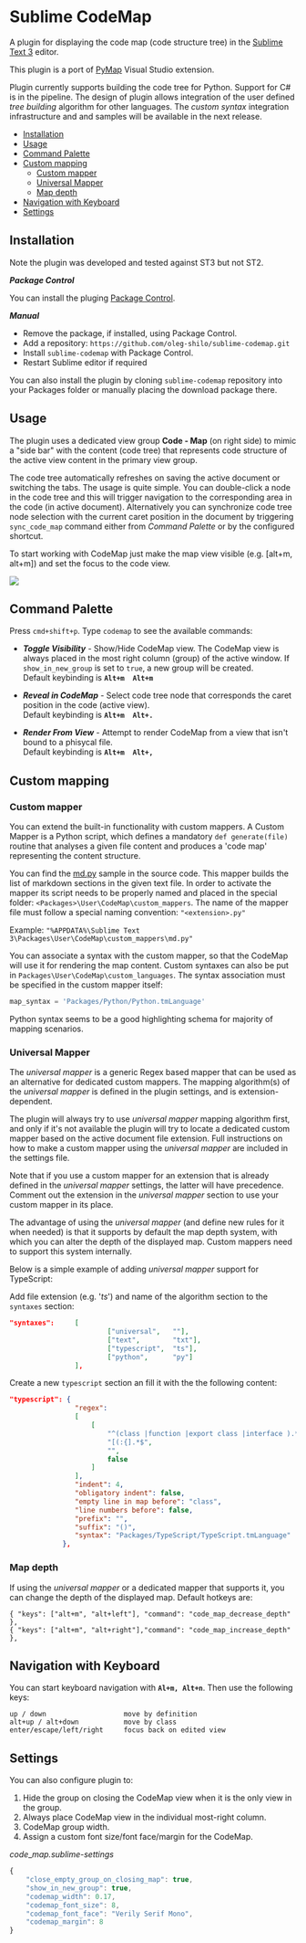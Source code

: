 # Sublime CodeMap

A plugin for displaying the code map (code structure tree) in the [Sublime Text 3](http://sublimetext.com "Sublime Text") editor.

This plugin is a port of [PyMap](https://marketplace.visualstudio.com/items?itemName=OlegShilo.PyMap) Visual Studio extension.

Plugin currently supports building the code tree for Python. Support for C# is in the pipeline. The design of plugin allows integration of the user defined _tree building_ algorithm for other languages. The _custom syntax_ integration infrastructure and and samples will  be available in the next release.

<!-- MarkdownTOC -->

- [Installation](#installation)
- [Usage](#usage)
- [Command Palette](#command-palette)
- [Custom mapping](#custom-mapping)
    - [Custom mapper](#custom-mapper)
    - [Universal Mapper](#universal-mapper)
    - [Map depth](#map-depth)
- [Navigation with Keyboard](#navigation-with-keyboard)
- [Settings](#settings)

<!-- /MarkdownTOC -->


<a name="installation"></a>
## Installation

Note the plugin was developed and tested against ST3 but not ST2.

*__Package Control__*

You can install the pluging [Package Control](https://packagecontrol.io/packages/CodeMap).

*__Manual__*

* Remove the package, if installed, using Package Control.
* Add a repository: `https://github.com/oleg-shilo/sublime-codemap.git`
* Install `sublime-codemap` with Package Control.
* Restart Sublime editor if required

You can also install the plugin by cloning `sublime-codemap` repository into your Packages folder or manually placing the download package there.

<a name="usage"></a>
## Usage
The plugin uses a dedicated view group __Code - Map__ (on right side) to mimic a "side bar" with the content (code tree) that represents code structure of the active view content in the primary view group.

The code tree automatically refreshes on saving the active document or switching the tabs. The usage is quite simple. You can double-click a node in the code tree and this will trigger navigation to the corresponding area in the code (in active document). Alternatively you can synchronize code tree node selection with the current caret position in the document by triggering `sync_code_map` command either from _Command Palette_ or by the configured shortcut.

To start working with CodeMap just make the map view visible (e.g. [alt+m, alt+m]) and set the focus to the code view.

![](images/image1.gif)

<a name="command-palette"></a>
## Command Palette

Press `cmd+shift+p`. Type `codemap` to see the available commands:

* *__Toggle Visibility__* - Show/Hide CodeMap view.
The CodeMap view is always placed in the most right column (group) of the active window. If `show_in_new_group` is set to `true`, a new group will be created.  
Default keybinding is **`Alt+m  Alt+m`**

* *__Reveal in CodeMap__* - Select code tree node that corresponds the caret position in the code (active view).  
Default keybinding is **`Alt+m  Alt+.`**

* *__Render From View__* - Attempt to render CodeMap from a view that isn't bound to a phisycal file.  
Default keybinding is **`Alt+m  Alt+,`**

<a name="custom-mapping"></a>
## Custom mapping

<a name="custom-mapper"></a>
### Custom mapper

You can extend the built-in functionality with custom mappers. A Custom Mapper is a Python script, which defines a mandatory `def generate(file)` routine that analyses a given file content and produces a 'code map' representing the content structure.

You can find the [md.py](custom_mappers/md.py) sample in the source code. This mapper builds the list of markdown sections in the given text file.
In order to activate the mapper its script needs to be properly named and placed in the special folder: `<Packages>\User\CodeMap\custom_mappers`. The name of the mapper file must follow a special naming convention:
`"<extension>.py"`

  Example: `"%APPDATA%\Sublime Text 3\Packages\User\CodeMap\custom_mappers\md.py"`

You can associate a syntax with the custom mapper, so that the CodeMap will use it for rendering the map content. Custom syntaxes can also be put in `Packages\User\CodeMap\custom_languages`. The syntax association must be specified in the custom mapper itself:
```Python
map_syntax = 'Packages/Python/Python.tmLanguage'
```
Python syntax seems to be a good highlighting schema for majority of mapping scenarios.

<a name="universal-mapper"></a>
### Universal Mapper

The _universal mapper_ is a generic Regex based mapper that can be used as an alternative for dedicated custom mappers. The mapping algorithm(s) of the _universal mapper_ is defined in the plugin settings, and is extension-dependent.

The plugin will always try to use _universal mapper_ mapping algorithm first, and only if it's not available the plugin will try to locate a dedicated custom mapper based on the active document file extension. Full instructions on how to make a custom mapper using the _universal mapper_ are included in the settings file.

Note that if you use a custom mapper for an extension that is already defined in the _universal mapper_ settings, the latter will have precedence. Comment out the extension in the _universal mapper_ section to use your custom mapper in its place.

The advantage of using the _universal mapper_ (and define new rules for it when needed) is that it supports by default the map depth system, with which you can alter the depth of the displayed map. Custom mappers need to support this system internally.

Below is a simple example of adding _universal mapper_ support for TypeScript:

Add file extension (e.g. '_ts_') and name of the algorithm section to the `syntaxes` section:
```json
"syntaxes":     [
                        ["universal",   ""],
                        ["text",        "txt"],
                        ["typescript",  "ts"],
                        ["python",      "py"]
                ],
```

Create a new `typescript` section an fill it with the the following content:
```json
"typescript": {
                "regex":
                [
                    [
                        "^(class |function |export class |interface ).*$",
                        "[(:{].*$",
                        "",
                        false
                    ]
                ],
                "indent": 4,
                "obligatory indent": false,
                "empty line in map before": "class",
                "line numbers before": false,
                "prefix": "",
                "suffix": "()",
                "syntax": "Packages/TypeScript/TypeScript.tmLanguage"
             },
```

<a name="map-depth"></a>
### Map depth

If using the _universal mapper_ or a dedicated mapper that supports it, you can change the depth of the displayed map. Default hotkeys are:

    { "keys": ["alt+m", "alt+left"], "command": "code_map_decrease_depth" },
    { "keys": ["alt+m", "alt+right"],"command": "code_map_increase_depth" },


<a name="navigation-with-keyboard"></a>
## Navigation with Keyboard

You can start keyboard navigation with **`Al+m, Alt+n`**. Then use the following keys: 

    up / down                   move by definition
    alt+up / alt+down           move by class
    enter/escape/left/right     focus back on edited view
    
<a name="settings"></a>
## Settings

You can also configure plugin to:
1. Hide the group on closing the CodeMap view when it is the only view in the group.
2. Always place CodeMap view in the individual most-right column.
3. CodeMap group width.
4. Assign a custom font size/font face/margin for the CodeMap.

_code_\__map.sublime-settings_

```js
{
    "close_empty_group_on_closing_map": true,
    "show_in_new_group": true,
    "codemap_width": 0.17,
    "codemap_font_size": 8,
    "codemap_font_face": "Verily Serif Mono",
    "codemap_margin": 8
}
```
